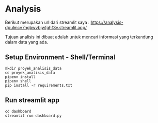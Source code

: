 # Analysis
Berikut merupakan url dari streamlit saya : https://analysis-dpulmcv7ngbwvbjwfghf3v.streamlit.app/

Tujuan analisis ini dibuat adalah untuk mencari informasi yang terkandung dalam data yang ada.

## Setup Environment - Shell/Terminal
````
mkdir proyek_analisis_data
cd proyek_analisis_data
pipenv install
pipenv shell
pip install -r requirements.txt
````
## Run streamlit app
````
cd dashboard
streamlit run dashboard.py
````
